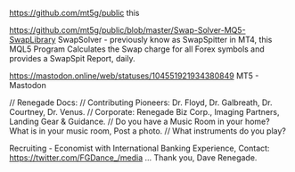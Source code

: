 https://github.com/mt5g/public
this 

https://github.com/mt5g/public/blob/master/Swap-Solver-MQ5-SwapLibrary
SwapSolver - previously know as SwapSpitter in MT4, this MQL5 Program Calculates the Swap charge for all Forex symbols and provides a SwapSpit Report, daily.

https://mastodon.online/web/statuses/104551921934380849
MT5 - Mastodon


// Renegade Docs:
// Contributing Pioneers: Dr. Floyd,  Dr. Galbreath, Dr. Courtney, Dr. Venus.
// Corporate: Renegade Biz Corp., Imaging Partners, Landing Gear & Guidance.
// Do you have a Music Room in your home? What is in your music room, Post a photo.
// What instruments do you play?


Recruiting - Economist with International Banking Experience, Contact: https://twitter.com/FGDance_/media  ... Thank you, Dave Renegade.                                       


